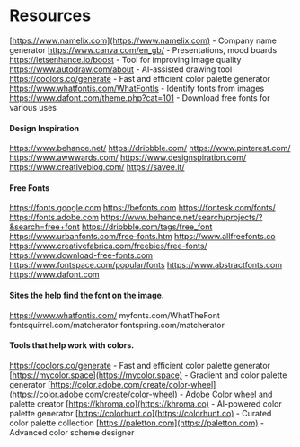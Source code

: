 # Resources

[https://www.namelix.com](https://www.namelix.com) - Company name generator
https://www.canva.com/en_gb/ - Presentations, mood boards
https://letsenhance.io/boost - Tool for improving image quality
https://www.autodraw.com/about - AI-assisted drawing tool
https://coolors.co/generate - Fast and efficient color palette generator
https://www.whatfontis.com/WhatFontIs - Identify fonts from images
https://www.dafont.com/theme.php?cat=101 - Download free fonts for various uses

#### Design Inspiration

https://www.behance.net/
https://dribbble.com/
https://www.pinterest.com/
https://www.awwwards.com/
https://www.designspiration.com/
https://www.creativebloq.com/
https://savee.it/

#### Free Fonts

https://fonts.google.com
https://befonts.com
https://fontesk.com/fonts/
https://fonts.adobe.com
https://www.behance.net/search/projects/?&search=free+font
https://dribbble.com/tags/free_font
https://www.urbanfonts.com/free-fonts.htm
https://www.allfreefonts.co
https://www.creativefabrica.com/freebies/free-fonts/
https://www.download-free-fonts.com
https://www.fontspace.com/popular/fonts
https://www.abstractfonts.com
https://www.dafont.com

#### Sites the help find the font on the image.

https://www.whatfontis.com/
myfonts.com/WhatTheFont
fontsquirrel.com/matcherator
fontspring.com/matcherator

#### Tools that help work with colors.

https://coolors.co/generate - Fast and efficient color palette generator
[https://mycolor.space](https://mycolor.space) - Gradient and color palette generator
[https://color.adobe.com/create/color-wheel](https://color.adobe.com/create/color-wheel) - Adobe Color wheel and palette creator
[https://khroma.co](https://khroma.co) - AI-powered color palette generator
[https://colorhunt.co](https://colorhunt.co) - Curated color palette collection
[https://paletton.com](https://paletton.com) - Advanced color scheme designer